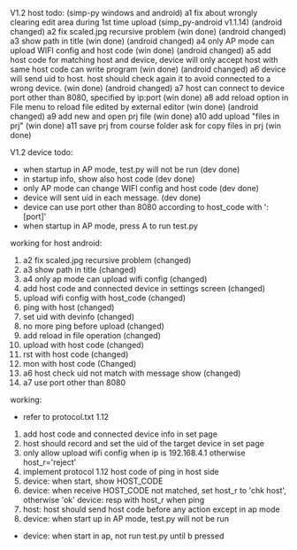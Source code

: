 V1.2 host todo: (simp-py windows and android)
  a1 fix about wrongly clearing edit area during 1st time upload (simp_py-android v1.1.14) (android changed)
  a2 fix scaled.jpg recursive problem (win done) (android changed) 
  a3 show path in title  (win done)  (android changed)
  a4 only AP mode can upload WIFI config and host code (win done) (android changed) 
  a5 add host code for matching host and device, device will only accept host with same host code can write program (win done) (android changed)
  a6 device will send uid to host. host should check again it to avoid connected to a wrong device. (win done) (android changed)
  a7 host can connect to device port other than 8080, specified by ip:port (win done) 
  a8 add reload option in File menu to reload file edited by external editor (win done) (android changed)
  a9 add new and open prj file (win done)
  a10 add upload "files in prj" (win done)
  a11 save prj from course folder ask for copy files in prj (win done)
  
V1.2 device todo:
  * when startup in AP mode, test.py will not be run (dev done)
  * in startup info, show also host code (dev done)
  * only AP mode can change WIFI config and host code (dev done)
  * device will sent uid in each message. (dev done)
  * device can use port other than 8080 according to host_code with ':[port]'
  * when startup in AP mode, press A to run test.py

working for host android:
  1. a2 fix scaled.jpg recursive problem (changed)
  2. a3 show path in title (changed)
  3. a4 only ap mode can upload wifi config (changed)
  4. add host code and connected device in settings screen (changed)
  5. upload wifi config with host_code (changed)
  6. ping with host (changed)
  7. set uid with devinfo (changed)
  8. no more ping before upload (changed)
  9. add reload in file operation (changed)
  10. upload with host code (changed)
  11. rst with host code (changed)
  12. mon with host code (Changed)
  13. a6 host check uid not match with message show (changed)
  14. a7 use port other than 8080
  
  
working:
  * refer to protocol.txt 1.12
  1. add host code and connected device info in set page
  2. host should record and set the uid of the target device in set page
  3. only allow upload wifi config when ip is 192.168.4.1 otherwise host_r='reject'
  4. implement protocol 1.12 host code of ping in host side
  5. device: when start, show HOST_CODE
  6. device: when receive HOST_CODE not matched, set host_r to 'chk host', otherwise 'ok'
     device: resp with host_r when ping
  7. host: host should send host code before any action except in ap mode
  8. device: when start up in AP mode, test.py will not be run
  - device: when start in ap, not run test.py until b pressed  
